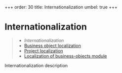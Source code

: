+++
order: 30
title: Internationalization
umbel: true
+++

# Internationalization

> * _Internationalization_
> * [Business object localization](i18n/objects)
> * [Project localization](i18n/project)
> * [Localization of business-objects module](i18n/module)

Internationalization description
